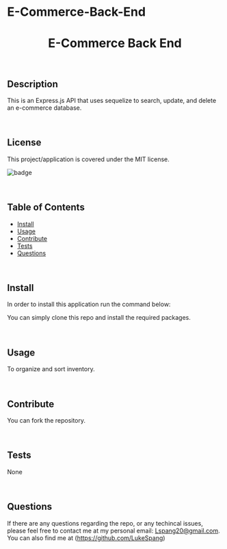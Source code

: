 # E-Commerce-Back-End

<h1 align="center">E-Commerce Back End</h1>

<br>
    
## Description

This is an Express.js API that uses sequelize to search, update, and delete an e-commerce database.

<br>

## License

This project/application is covered under the MIT license.

![badge](https://img.shields.io/badge/license-MIT-brightgreen)

<br>


## Table of Contents

* [Install](#Install)
* [Usage](#Usage)
* [Contribute](#Contribute)
* [Tests](#Tests)
* [Questions](#Questions)
<br>
    

## Install

In order to install this application run the command below:

You can simply clone this repo and install the required packages.

<br>

## Usage

To organize and sort inventory.

<br>


## Contribute

You can fork the repository.

<br>

## Tests

None

<br>

## Questions

If there are any questions regarding the repo, or any techincal issues, please feel free to contact me at my personal email: Lspang20@gmail.com. You can also find me at (https://github.com/LukeSpang)
    

